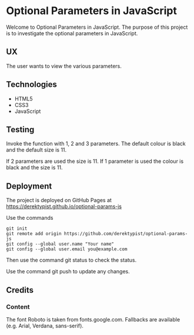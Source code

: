 # Optional Parameters in JavaScript

Welcome to Optional Parameters in JavaScript.  The purpose of this project is to investigate the optional
parameters in JavaScript.

## UX

The user wants to view the various parameters.

## Technologies

* HTML5
* CSS3
* JavaScript

## Testing

Invoke the function with 1, 2 and 3 parameters.  The default colour is black and the default size is 11.

If 2 parameters are used the size is 11.
If 1 parameter is used the colour is black and the size is 11.

## Deployment

The project is deployed on GitHub Pages at https://derektypist.github.io/optional-params-js

Use the commands

    git init
    git remote add origin https://github.com/derektypist/optional-params-js
    git config --global user.name "Your name"
    git config --global user.email you@example.com
    
Then use the command git status to check the status.

Use the command git push to update any changes.

## Credits

### Content

The font Roboto is taken from fonts.google.com.  Fallbacks are available (e.g. Arial, Verdana, sans-serif).